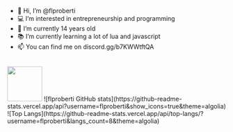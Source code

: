 - 👋 Hi, I’m @flproberti
- 💻 I’m interested in entrepreneurship and programming
- 📅 I’m currently 14 years old
- 📚 I’m currently learning a lot of lua and javascript 
- 📫 You can find me on discord.gg/b7KWWtftQA

<br/>

<img src="https://discord.c99.nl/widget/theme-3/396468587398823938.png" style="width: 5rem;">
![flproberti GitHub stats](https://github-readme-stats.vercel.app/api?username=flproberti&show_icons=true&theme=algolia) 
![Top Langs](https://github-readme-stats.vercel.app/api/top-langs/?username=flproberti&langs_count=8&theme=algolia)
